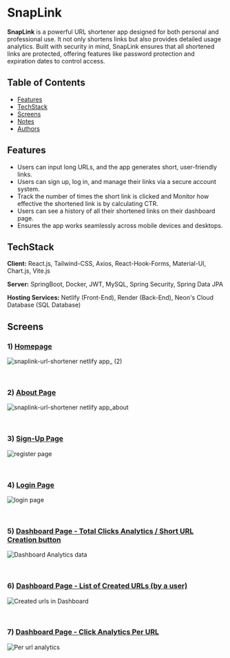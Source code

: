 
# SnapLink

**SnapLink** is a powerful URL shortener app designed for both personal and professional use. It not only shortens links but also provides detailed usage analytics. Built with security in mind, SnapLink ensures that all shortened links are protected, offering features like password protection and expiration dates to control access.

## Table of Contents
- [Features](#features)
- [TechStack](#techstack)
- [Screens](#screens)
- [Notes](#notes)
- [Authors](#authors)


## Features

- Users can input long URLs, and the app generates short, user-friendly links.
- Users can sign up, log in, and manage their links via a secure account system.
- Track the number of times the short link is clicked and Monitor how effective the shortened link is by calculating CTR.
- Users can see a history of all their shortened links on their dashboard page.
- Ensures the app works seamlessly across mobile devices and desktops.


## TechStack

**Client:** React.js, Tailwind-CSS, Axios, React-Hook-Forms, Material-UI, Chart.js, Vite.js

**Server:** SpringBoot, Docker, JWT, MySQL, Spring Security, Spring Data JPA

**Hosting Services:** Netlify (Front-End), Render (Back-End), Neon's Cloud Database (SQL Database)

## Screens

### 1) <ins>Homepage</ins>

![snaplink-url-shortener netlify app_ (2)](https://github.com/user-attachments/assets/3b20f35a-c2f4-472b-ba1f-20fb18c3b2d3)

&nbsp;

### 2) <ins>About Page</ins>

![snaplink-url-shortener netlify app_about](https://github.com/user-attachments/assets/6b0827d9-8c76-41be-85bc-3ce62df0dfeb)

&nbsp;

### 3) <ins>Sign-Up Page</ins>

![register page](https://github.com/user-attachments/assets/a7ec705f-d9cf-41ac-bb0d-6b8bc8965c6f)

&nbsp;

### 4) <ins>Login Page</ins>

![login page](https://github.com/user-attachments/assets/db695849-1585-4727-b2ca-4aad26d40cf3)

&nbsp;

### 5) <ins>Dashboard Page - Total Clicks Analytics / Short URL Creation button</ins>

![Dashboard Analytics data](https://github.com/user-attachments/assets/46454af2-8060-44d6-929d-cdb452f214f8)

&nbsp;

### 6) <ins>Dashboard Page - List of Created URLs (by a user)</ins>

![Created urls in Dashboard](https://github.com/user-attachments/assets/42338b00-8557-443c-8355-0d03ab1ea1ba)

&nbsp;

### 7) <ins>Dashboard Page - Click Analytics Per URL</ins>

![Per url analytics](https://github.com/user-attachments/assets/60ad4f10-35dd-46a1-86f7-9e62f3770ed9)

&nbsp;






